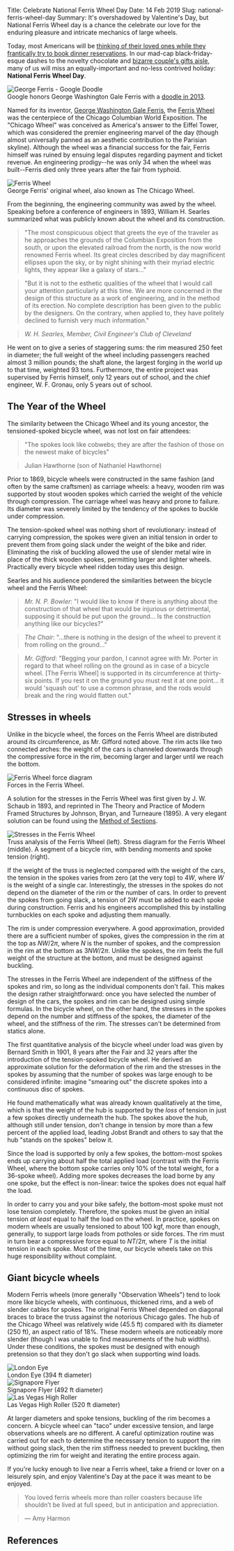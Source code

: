 Title: Celebrate National Ferris Wheel Day
Date: 14 Feb 2019
Slug: national-ferris-wheel-day
Summary: It's overshadowed by Valentine's Day, but National Ferris Wheel day is a chance the celebrate our love for the enduring pleasure and intricate mechanics of large wheels.

Today, most Americans will be [thinking of their loved ones while they frantically try to book dinner reservations](https://www.chicagotribune.com/business/ct-valentines-day-history-business-20170214-story.html). In our mad-cap black-friday-esque dashes to the novelty chocolate and [bizarre couple's gifts aisle](https://www.amazon.com/His-and-Her-Tongue-Scrapers/dp/B004IG4FJE), many of us will miss an equally-important and no-less contrived holiday: __National Ferris Wheel Day__.

<img alt="George Ferris - Google Doodle" class="img-fluid" src="{filename}/images/ferris-wheel-day/google-doodle.png">
<div class="figure-caption">Google honors George Washington Gale Ferris with a <a href="https://www.google.com/doodles/valentines-day-and-george-ferris-154th-birthday" target="_blank">doodle in 2013</a>.</div>

Named for its inventor, [George Washington Gale Ferris](https://en.wikipedia.org/wiki/George_Washington_Gale_Ferris_Jr.), the [Ferris Wheel](https://en.wikipedia.org/wiki/Ferris_Wheel) was the centerpiece of the Chicago Columbian World Exposition. The "Chicago Wheel" was conceived as America's answer to the Eiffel Tower, which was considered the premier engineering marvel of the day (though almost universally panned as an aesthetic contribution to the Parisian skyline). Although the wheel was a financial success for the fair, Ferris himself was ruined by ensuing legal disputes regarding payment and ticket revenue. An engineering prodigy--he was only 34 when the wheel was built--Ferris died only three years after the fair from typhoid.

<div class="row">
  <div class="col-md-2"></div>
  <div class="col-md-8">
    <img alt="Ferris Wheel" class="img-fluid" src="{filename}/images/ferris-wheel-day/Ferris-wheel.jpg" />
    <div class="figure-caption">George Ferris' original wheel, also known as The Chicago Wheel.</div>
  </div>
  <div class="col-md-2"></div>
</div>

From the beginning, the engineering community was awed by the wheel. Speaking before a conference of engineers in 1893, William H. Searles summarized what was publicly known about the wheel and its construction.

> "The most conspicuous object that greets the eye of the traveler as he approaches the grounds of the Columbian Exposition from the south, or upon the elevated railroad from the north, is the now world renowned Ferris wheel. Its great circles described by day magnificent ellipses upon the sky, or by night shining with their myriad electric lights, they appear like a galaxy of stars..."

> "But it is not to the esthetic qualities of the wheel that I would call your attention particularly at this time. We are more concerned in the design of this structure as a work of engineering, and in the method of its erection. No complete description has been given to the public by the designers. On the contrary, when applied to, they have politely declined to furnish very much information."

> _W. H. Searles, Member, Civil Engineer's Club of Cleveland_

He went on to give a series of staggering sums: the rim measured 250 feet in diameter; the full weight of the wheel including passengers reached almost 3 million pounds; the shaft alone, the largest forging in the world up to that time, weighted 93 tons. Furthermore, the entire project was supervised by Ferris himself, only 12 years out of school, and the chief engineer, W. F. Gronau, only 5 years out of school.

## The Year of the Wheel

The similarity between the Chicago Wheel and its young ancestor, the tensioned-spoked bicycle wheel, was not lost on fair attendees:

> "The spokes look like cobwebs; they are after the fashion of those on the newest make of bicycles"

> Julian Hawthorne (son of Nathaniel Hawthorne)

Prior to 1869, bicycle wheels were constructed in the same fashion (and often by the same craftsmen) as carriage wheels: a heavy, wooden rim was supported by stout wooden spokes which carried the weight of the vehicle through compression. The carriage wheel was heavy and prone to failure. Its diameter was severely limited by the tendency of the spokes to buckle under compression.

The tension-spoked wheel was nothing short of revolutionary: instead of carrying compression, the spokes were given an initial tension in order to prevent them from going slack under the weight of the bike and rider. Eliminating the risk of buckling allowed the use of slender metal wire in place of the thick wooden spokes, permitting larger and lighter wheels. Practically every bicycle wheel ridden today uses this design.

Searles and his audience pondered the similarities between the bicycle wheel and the Ferris Wheel:

> _Mr. N. P. Bowler_: "I would like to know if there is anything about the construction of that wheel that would be injurious or detrimental, supposing it should be put upon the ground... Is the construction anything like our bicycles?"

> _The Chair_: "...there is nothing in the design of the wheel to prevent it from rolling on the ground..."

> _Mr. Gifford_: "Begging your pardon, I cannot agree with Mr. Porter in regard to that wheel rolling on the ground as in case of a bicycle wheel. [The Ferris Wheel] is supported in its circumference at thirty-six points. If you rest it on the ground you must rest it at one point... it would 'squash out' to use a common phrase, and the rods would break and the ring would flatten out."

## Stresses in wheels

Unlike in the bicycle wheel, the forces on the Ferris Wheel are distributed around its circumference, as Mr. Gifford noted above. The rim acts like two connected arches: the weight of the cars is channeled downwards through the compressive force in the rim, becoming larger and larger until we reach the bottom.

<div class="row">
  <div class="col-md-2"></div>
  <div class="col-md-8">
    <img alt="Ferris Wheel force diagram" class="img-fluid" src="{filename}/images/ferris-wheel-day/basic-force-diagram.png"/>
    <div class="figure-caption">Forces in the Ferris Wheel.</div>
  </div>
  <div class="col-md-2"></div>
</div>

A solution for the stresses in the Ferris Wheel was first given by J. W. Schaub in 1893, and reprinted in The Theory and Practice of Modern Framed Structures by Johnson, Bryan, and Turneaure (1895). A very elegant solution can be found using the [Method of Sections](https://en.wikibooks.org/wiki/Statics/Method_of_Sections).

<div class="row">
  <div class="col-md-2"></div>
  <div class="col-md-8">
    <img alt="Stresses in the Ferris Wheel" class="img-fluid" src="{filename}/images/ferris-wheel-day/old-papers.png"/>
    <div class="figure-caption">Truss analysis of the Ferris Wheel (left). Stress diagram for the Ferris Wheel (middle). A segment of a bicycle rim, with bending moments and spoke tension (right).</div>
  </div>
  <div class="col-md-2"></div>
</div>

If the weight of the truss is neglected compared with the weight of the cars, the tension in the spokes varies from zero (at the very top) to $4W$, where $W$ is the weight of a single car. Interestingly, the stresses in the spokes do not depend on the diameter of the rim or the number of cars. In order to prevent the spokes from going slack, a tension of $2W$ must be added to each spoke during construction. Ferris and his engineers accomplished this by installing turnbuckles on each spoke and adjusting them manually.

The rim is under compression everywhere. A good approximation, provided there are a sufficient number of spokes, gives the compression in the rim at the top as $NW/2\pi$, where $N$ is the number of spokes, and the compression in the rim at the bottom as $3NW/2\pi$. Unlike the spokes, the rim feels the full weight of the structure at the bottom, and must be designed against buckling.

The stresses in the Ferris Wheel are independent of the stiffness of the spokes and rim, so long as the individual components don't fail. This makes the design rather straightforward: once you have selected the number of design of the cars, the spokes and rim can be designed using simple formulas. In the bicycle wheel, on the other hand, the stresses in the spokes depend on the number and stiffness of the spokes, the diameter of the wheel, and the stiffness of the rim. The stresses can't be determined from statics alone.

The first quantitative analysis of the bicycle wheel under load was given by Bernard Smith in 1901, 8 years after the Fair and 32 years after the introduction of the tension-spoked bicycle wheel. He derived an approximate solution for the deformation of the rim and the stresses in the spokes by assuming that the number of spokes was large enough to be considered infinite: imagine "smearing out" the discrete spokes into a continuous disc of spokes.

He found mathematically what was already known qualitatively at the time, which is that the weight of the hub is supported by the _loss_ of tension in just a few spokes directly underneath the hub. The spokes above the hub, although still under tension, don't change in tension by more than a few percent of the applied load, leading Jobst Brandt and others to say that the hub "stands on the spokes" below it.

Since the load is supported by only a few spokes, the bottom-most spokes ends up carrying about half the total applied load (contrast with the Ferris Wheel, where the bottom spoke carries only 10% of the total weight, for a 36-spoke wheel). Adding more spokes decreases the load borne by any one spoke, but the effect is non-linear: twice the spokes does not equal half the load.

In order to carry you and your bike safely, the bottom-most spoke must not lose tension completely. Therefore, the spokes must be given an initial tension _at least_ equal to half the load on the wheel. In practice, spokes on modern wheels are usually tensioned to about 100 kgf, more than enough, generally, to support large loads from potholes or side forces. The rim must in turn bear a compressive force equal to $NT/2\pi$, where $T$ is the initial tension in each spoke. Most of the time, our bicycle wheels take on this huge responsibility without complaint.

## Giant bicycle wheels

Modern Ferris wheels (more generally "Observation Wheels") tend to look more like bicycle wheels, with continuous, thickened rims, and a web of slender cables for spokes. The original Ferris Wheel depended on diagonal braces to brace the truss against the notorious Chicago gales. The hub of the Chicago Wheel was relatively wide (45.5 ft) compared with its diameter (250 ft), an aspect ratio of 18%. These modern wheels are noticeably more slender (though I was unable to find measurements of the hub widths). Under these conditions, the spokes must be designed with enough pretension so that they don't go slack when supporting wind loads.

<div class="row">
  <div class="col-md-4 mt-auto">
    <img alt="London Eye" class="img-fluid" src="{filename}/images/ferris-wheel-day/London-Eye.jpg"/>
    <div class="figure-caption">London Eye (394 ft diameter)</div>
  </div>
  <div class="col-md-4 mt-auto">
    <img alt="Signapore Flyer" class="img-fluid" src="{filename}/images/ferris-wheel-day/Singapore-Flyer.jpg"/>
    <div class="figure-caption">Signapore Flyer (492 ft diameter)</div>
  </div>
  <div class="col-md-4 mt-auto">
    <img alt="Las Vegas High Roller" class="img-fluid" src="{filename}/images/ferris-wheel-day/High-Roller.jpg"/>
    <div class="figure-caption">Las Vegas High Roller (520 ft diameter)</div>
  </div>
</div>

At larger diameters and spoke tensions, buckling of the rim becomes a concern. A bicycle wheel can "taco" under excessive tension, and large observations wheels are no different. A careful optimization routine was carried out for each to determine the necessary tension to support the rim without going slack, then the rim stiffness needed to prevent buckling, then optimizing the rim for weight and iterating the entire process again.

If you're lucky enough to live near a Ferris wheel, take a friend or lover on a leisurely spin, and enjoy Valentine's Day at the pace it was meant to be enjoyed.

> You loved ferris wheels more than roller coasters because life shouldn’t be lived at full speed, but in anticipation and appreciation.

> &mdash; Amy Harmon

## References


